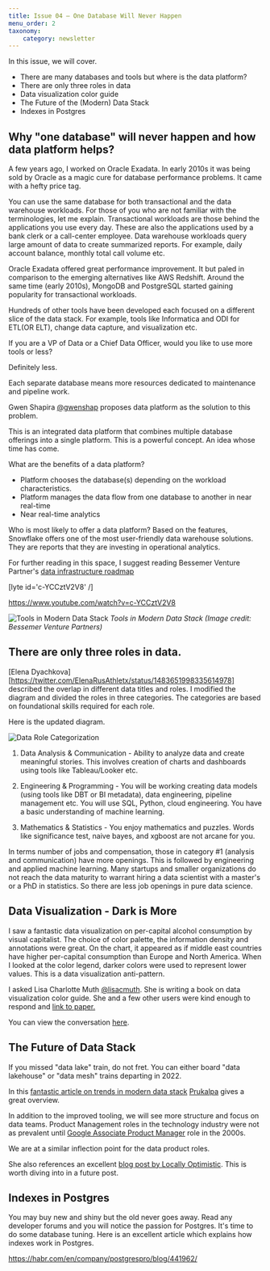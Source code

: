 ```yaml
---
title: Issue 04 – One Database Will Never Happen
menu_order: 2
taxonomy:
    category: newsletter
---
```


In this issue, we will cover.

-  There are many databases and tools but where is the data platform?
-  There are only three roles in data
-  Data visualization color guide
-  The Future of the (Modern) Data Stack 
-  Indexes in Postgres

## Why "one database" will never happen and how data platform helps?
 A few years ago, I worked on Oracle Exadata. In early 2010s it was being sold by Oracle as a magic cure for database performance problems. It came with a hefty price tag. 


You can use the same database for both transactional and the data warehouse workloads. For those of you who are not familiar with the terminologies, let me explain. Transactional workloads are those behind the applications you use every day. These are also the applications used by a bank clerk or a call-center employee. Data warehouse workloads query large amount of data to create summarized reports. For example, daily account balance, monthly total call volume etc.  


Oracle Exadata offered great performance improvement. It but paled in comparison to the emerging alternatives like AWS Redshift. Around the same time (early 2010s),  MongoDB and PostgreSQL started gaining popularity for transactional workloads. 


Hundreds of other tools have been developed each focused on a different slice of the data stack. For example, tools like Informatica and ODI for ETL(OR ELT), change data capture, and visualization etc. 


If you are a VP of Data or a Chief Data Officer, would you like to use more tools or less? 


Definitely less.


Each separate database means more resources dedicated to maintenance and pipeline work. 


Gwen Shapira [@gwenshap](https://twitter.com/gwenshap/status/1485325379506081795) proposes data platform as the solution to this problem. 


This is an integrated data platform that combines multiple database offerings into a single platform. This is a powerful concept. An idea whose time has come. 


What are the benefits of a data platform?


- Platform chooses the database(s) depending on the workload characteristics. 
- Platform manages the data flow from one database to another in near real-time
- Near real-time analytics 


Who is most likely to offer a data platform?
Based on the features, Snowflake offers one of the most user-friendly data warehouse solutions. They are reports that they are investing in operational analytics. 


For further reading in this space, I suggest reading Bessemer Venture Partner's [data infrastructure roadmap](https://www.bvp.com/atlas/roadmap-data-infrastructure) 


[lyte id='c-YCCztV2V8' /]


https://www.youtube.com/watch?v=c-YCCztV2V8


![Tools in Modern Data Stack](https://s3.us-east-1.amazonaws.com/cdn.mycontent.top/localcdn/bessemer_marketmap_revised0727.png)
*Tools in Modern Data Stack (Image credit: Bessemer Venture Partners)*

## There are only three roles in data.
[Elena Dyachkova][https://twitter.com/ElenaRusAthletx/status/1483651998335614978] described the overlap in different data titles and roles. I modified the diagram and divided the roles in three categories. The categories are based on foundational skills required for each role.


Here is the updated diagram. 


![Data Role Categorization](https://s3.us-east-1.amazonaws.com/cdn.mycontent.top/localcdn/data-roles-titles-skills.png)


1. Data Analysis & Communication - Ability to analyze data and create meaningful stories. This involves creation of charts and dashboards using tools like Tableau/Looker etc. 

2. Engineering & Programming - You will be working creating data models (using tools like DBT or BI metadata), data engineering, pipeline management etc. You will use SQL, Python, cloud engineering. You have a basic understanding of machine learning.

3. Mathematics & Statistics - You enjoy mathematics and puzzles. Words like significance test, naive bayes, and xgboost are not arcane for you. 


In terms number of jobs and compensation, those in category #1 (analysis and communication) have more openings. This is followed by engineering and applied machine learning. Many startups and smaller organizations do not reach the data maturity to warrant hiring a data scientist with a master's or a PhD in statistics. So there are less job openings in pure data science. 

## Data Visualization - Dark is More
 I saw a fantastic data visualization on per-capital alcohol consumption by visual capitalist. The choice of color palette, the information density and annotations were great. On the chart, it appeared as if middle east countries have higher per-capital consumption than Europe and North America.  When I looked at the color legend, darker colors were used to represent lower values. 
This is a data visualization anti-pattern.


I asked Lisa Charlotte Muth [@lisacmuth](https://twitter.com/lisacmuth). She is writing a book on data visualization color guide. She and a few other users were kind enough to respond and [link to paper.](https://jov.arvojournals.org/article.aspx?articleid=2434433)


You can view the conversation [here](https://twitter.com/datawithdev/status/1483494986238812165). 

## The Future of Data Stack
 If you missed "data lake" train, do not fret. You can either board "data lakehouse" or "data mesh" trains departing in 2022.


In this [fantastic article on trends in modern data stack](https://towardsdatascience.com/the-future-of-the-modern-data-stack-in-2022-4f4c91bb778f#2a20-47bfce3afb1f) [Prukalpa](https://twitter.com/prukalpa) gives a great overview.


In addition to the improved tooling, we will see more structure and focus on data teams. Product Management roles in the technology industry were not as prevalent until [Google Associate Product Manager](https://www.aakashg.com/2022/01/03/history-of-pm/) role in the 2000s. 


We are at a similar inflection point for the data product roles. 


She also references an excellent [blog post by Locally Optimistic](https://locallyoptimistic.com/post/run-your-data-team-like-a-product-team/). This is worth diving into in a future post. 

## Indexes in Postgres
 You may buy new and shiny but the old never goes away. 
Read any developer forums and you will notice the passion for Postgres. 
It's time to do some database tuning. Here is an excellent article which explains how indexes work in Postgres.


https://habr.com/en/company/postgrespro/blog/441962/